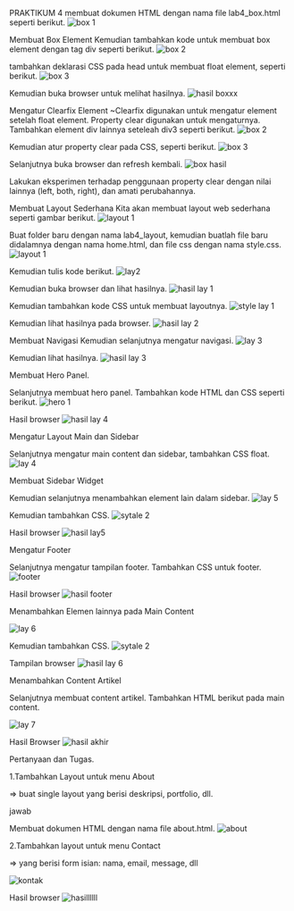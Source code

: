 PRAKTIKUM 4
membuat dokumen HTML dengan nama file lab4_box.html seperti berikut.
![box 1](https://user-images.githubusercontent.com/101821904/162398594-cfdc7b42-6c88-4ab5-a27f-97379c456030.png)

Membuat Box Element Kemudian tambahkan kode untuk membuat box element dengan tag div seperti berikut.
![box 2](https://user-images.githubusercontent.com/101821904/162398802-c900e40a-9477-4ae9-9474-b3aabdb30d03.png)

tambahkan deklarasi CSS pada head untuk membuat float element, seperti berikut.
![box 3](https://user-images.githubusercontent.com/101821904/162398937-6e622bc0-311f-48a9-8e1a-16b925d08711.png)

Kemudian buka browser untuk melihat hasilnya.
![hasil boxxx](https://user-images.githubusercontent.com/101821904/162399859-62f486e8-85b5-4b54-9b08-b51c8dd7952c.png)


Mengatur Clearfix Element ~Clearfix digunakan untuk mengatur element setelah float element. Property clear digunakan untuk mengaturnya. Tambahkan element div lainnya seteleah div3 seperti berikut.
![box 2](https://user-images.githubusercontent.com/101821904/162399275-12b58699-fbf2-490e-8b5e-bfe1ce8ebd48.png)

Kemudian atur property clear pada CSS, seperti berikut.
![box 3](https://user-images.githubusercontent.com/101821904/162399940-d9d602e0-b9f3-471f-b28f-3542b510dbf6.png)

Selanjutnya buka browser dan refresh kembali.
![box hasil](https://user-images.githubusercontent.com/101821904/162399997-edbb5a84-f9d3-46ef-af0c-1947862555a6.png)

Lakukan eksperimen terhadap penggunaan property clear dengan nilai lainnya (left, both, right), dan amati perubahannya.

Membuat Layout Sederhana Kita akan membuat layout web sederhana seperti gambar berikut.
![layout 1](https://user-images.githubusercontent.com/101821904/162400512-bdcefe75-db35-4ebb-b2fd-6a04f5aeb7dd.png)

Buat folder baru dengan nama lab4_layout, kemudian buatlah file baru didalamnya dengan nama home.html, dan file css dengan nama style.css.
![layout 1](https://user-images.githubusercontent.com/101821904/162400513-47d0b91f-b5b8-45db-bb0a-600e758b22d6.png)

Kemudian tulis kode berikut.
![lay2](https://user-images.githubusercontent.com/101821904/162400729-cc0f7cb3-b640-4d17-a744-0644e56c5e11.png)

Kemudian buka browser dan lihat hasilnya.
![hasil lay 1](https://user-images.githubusercontent.com/101821904/162401116-e32d3c58-97c0-4f03-aea1-712faec40b6f.png)

Kemudian tambahkan kode CSS untuk membuat layoutnya.
![style lay 1](https://user-images.githubusercontent.com/101821904/162401373-bbcd993c-c5f2-44db-94b1-11acd1851b2f.png)

Kemudian lihat hasilnya pada browser.
![hasil lay 2](https://user-images.githubusercontent.com/101821904/162401519-168e3306-d524-435b-a1b2-78d649344ed0.png)

Membuat Navigasi Kemudian selanjutnya mengatur navigasi.
![lay 3](https://user-images.githubusercontent.com/101821904/162401730-6179fcbc-7fd0-4810-ad73-9f5f2b8dc757.png)

Kemudian lihat hasilnya.
![hasil lay 3](https://user-images.githubusercontent.com/101821904/162402012-414a20fd-7705-4c20-89c8-aa4b70dffae3.png)

Membuat Hero Panel.

Selanjutnya membuat hero panel. Tambahkan kode HTML dan CSS seperti berikut.
![hero 1](https://user-images.githubusercontent.com/101821904/162402157-51ea6510-69df-4e28-a60d-71062e9c43b9.png)

Hasil browser
![hasil lay 4](https://user-images.githubusercontent.com/101821904/162402439-e0197018-cea6-4eac-82cc-a28f1b9cbc0a.png)

Mengatur Layout Main dan Sidebar

Selanjutnya mengatur main content dan sidebar, tambahkan CSS float.
![lay 4](https://user-images.githubusercontent.com/101821904/162402622-10650750-52f6-4a86-bd38-c36fd8da0058.png)

Membuat Sidebar Widget

Kemudian selanjutnya menambahkan element lain dalam sidebar.
![lay 5](https://user-images.githubusercontent.com/101821904/162402831-90f77634-fd20-4bc9-9cda-aae8f815e62c.png)

Kemudian tambahkan CSS.
![sytale 2](https://user-images.githubusercontent.com/101821904/162403021-f9ab31b3-8d09-4d97-ba4c-2f6f11fe9204.png)

Hasil browser
![hasil lay5](https://user-images.githubusercontent.com/101821904/162403432-f0bfbab5-839f-4fa7-bd8f-b5952d75e891.png)

Mengatur Footer

Selanjutnya mengatur tampilan footer. Tambahkan CSS untuk footer.
![footer](https://user-images.githubusercontent.com/101821904/162403734-a13e4adf-3087-4b6c-8090-e24fc5c61c1f.png)

Hasil browser
![hasil footer](https://user-images.githubusercontent.com/101821904/162403897-005a9037-a08c-40a0-9c89-f6c916370b2b.png)

Menambahkan Elemen lainnya pada Main Content

![lay 6](https://user-images.githubusercontent.com/101821904/162404053-38ab524f-c5b9-49d9-8aa2-9302f7ac3fed.png)

Kemudian tambahkan CSS.
![sytale 2](https://user-images.githubusercontent.com/101821904/162404302-4db6e34f-d6b2-4d99-87a0-c1c8c8ceb71b.png)

Tampilan browser
![hasil lay 6](https://user-images.githubusercontent.com/101821904/162404571-668f71c6-204e-4505-aaf4-492e62b2cc0c.png)

Menambahkan Content Artikel

Selanjutnya membuat content artikel. Tambahkan HTML berikut pada main content.

![lay 7](https://user-images.githubusercontent.com/101821904/162405103-7ab19556-91e1-4274-b1e6-336f0289974b.png)

Hasil Browser
![hasil akhir](https://user-images.githubusercontent.com/101821904/162405288-fc6dbc22-fbef-40ae-98b8-36c4ead7893a.png)


Pertanyaan dan Tugas.

1.Tambahkan Layout untuk menu About

=> buat single layout yang berisi deskripsi, portfolio, dll.

jawab

Membuat dokumen HTML dengan nama file about.html.
![about](https://user-images.githubusercontent.com/101821904/162408654-f51d9f0f-46ff-4bb5-80fb-dbe6a72107ea.png)

2.Tambahkan layout untuk menu Contact

=> yang berisi form isian: nama, email, message, dll

![kontak](https://user-images.githubusercontent.com/101821904/162408847-17458fbe-31c5-4ae7-8a6e-1cf7801f4dc2.png)

Hasil browser
![hasillllll](https://user-images.githubusercontent.com/101821904/162408935-b509cf69-cee3-4ed9-a79c-733936aa683c.png)


